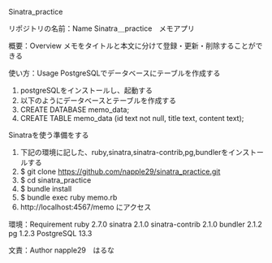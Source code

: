 Sinatra_practice

リポジトリの名前：Name
Sinatra＿practice　メモアプリ

概要：Overview
メモをタイトルと本文に分けて登録・更新・削除することができる

使い方：Usage
 PostgreSQLでデータベースにテーブルを作成する
1. postgreSQLをインストールし、起動する
2. 以下のようにデータベースとテーブルを作成する
3. CREATE DATABASE memo_data;
4. CREATE TABLE memo_data
   (id text not null,
    title text,
    content text);

Sinatraを使う準備をする
1. 下記の環境に記した、ruby,sinatra,sinatra-contrib,pg,bundlerをインストールする
2. $ git clone https://github.com/napple29/sinatra_practice.git
3. $ cd sinatra_practice
4. $ bundle install
5. $ bundle exec ruby memo.rb
6. http://localhost:4567/memo にアクセス

環境：Requirement
ruby 2.7.0 
sinatra 2.1.0 
sinatra-contrib 2.1.0 
bundler 2.1.2 
pg 1.2.3
PostgreSQL 13.3

文責：Author
napple29　はるな
